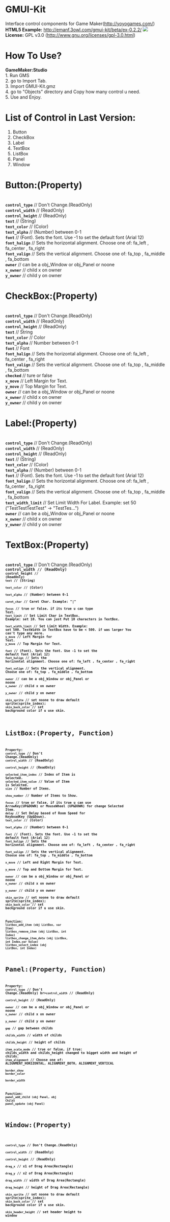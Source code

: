 GMUI-Kit
========

Interface control components for Game Maker(http://yoyogames.com/)
<br>
<b>HTML5 Example:</b> http://emanf.3owl.com/gmui-kit/beta/ex-0.2.2/
<img src="Version%200.2(Beta)/screen-shot.png">
<br>
<b>License:</b> GPL v3.0 (http://www.gnu.org/licenses/gpl-3.0.html)

How To Use?
===========
<b>GameMaker:Studio</b>
<br>1. Run GMS
<br>2. go to Import Tab.
<br>3. Import GMUI-Kit.gmz
<br>4. go to "Objects" directory and Copy how many control u need.
<br>5. Use and Enjoy.

List of Control in Last Version:
================================
1. Button
2. CheckBox
3. Label
4. TextBox
5. ListBox
6. Panel
7. Window


Button:(Property)
=================
<br><code><b>control_type</b></code>    // Don't Change.(ReadOnly)
<br><code><b>control_width</b></code>              // (ReadOnly)
<br><code><b>control_height</b></code>             // (ReadOnly)
<br><code><b>text</b></code>            // (String)
<br><code><b>text_color</b></code>      // (Color)
<br><code><b>text_alpha</b></code>      // (Number) between 0-1
<br><code><b>font</b></code>            // (Font). Sets the font. Use -1 to set the default font (Arial 12)
<br><code><b>font_halign</b></code>     // Sets the horizontal alignment. Choose one of: fa_left , fa_center , fa_right
<br><code><b>font_valign</b></code>     // Sets the vertical alignment. Choose one of: fa_top , fa_middle , fa_bottom
<br><code><b>owner</b></code>                      // can be a obj_Window or obj_Panel or noone
<br><code><b>x_owner</b></code>                    // child x on owner
<br><code><b>y_owner</b></code>                    // child y on owner

CheckBox:(Property)
===================
<br><code><b>control_type</b></code>     // Don't Change.(ReadOnly)
<br><code><b>control_width</b></code>               // (ReadOnly)
<br><code><b>control_height</b></code>              // (ReadOnly)
<br><code><b>text</b></code>             // String
<br><code><b>text_color</b></code>       // Color
<br><code><b>text_alpha</b></code>       // Number between 0-1
<br><code><b>font</b></code>             // Font
<br><code><b>font_halign</b></code>      // Sets the horizontal alignment. Choose one of: fa_left , fa_center , fa_right
<br><code><b>font_valign</b></code>      // Sets the vertical alignment. Choose one of: fa_top , fa_middle , fa_bottom
<br><code><b>checked</b></code>          // ture or false
<br><code><b>x_move</b></code>           // Left Margin for Text.
<br><code><b>y_move</b></code>           // Top  Margin for Text.
<br><code><b>owner</b></code>                      // can be a obj_Window or obj_Panel or noone
<br><code><b>x_owner</b></code>                    // child x on owner
<br><code><b>y_owner</b></code>                    // child y on owner

Label:(Property)
================
<br><code><b>control_type</b></code>         // Don't Change.(ReadOnly)
<br><code><b>control_width</b></code>                   // (ReadOnly)
<br><code><b>control_height</b></code>                  // (ReadOnly)
<br><code><b>text</b></code>                 // (String)
<br><code><b>text_color</b></code>           // (Color)
<br><code><b>text_alpha</b></code>           // (Number) between 0-1
<br><code><b>font</b></code>                 // (Font). Sets the font. Use -1 to set the default font (Arial 12)
<br><code><b>font_halign</b></code>          // Sets the horizontal alignment. Choose one of: fa_left , fa_center , fa_right
<br><code><b>font_valign</b></code>          // Sets the vertical alignment. Choose one of: fa_top , fa_middle , fa_bottom
<br><code><b>text_width_limit</b></code>     // Set Limit Width For Label. Example: set 50 ("TestTestTestTest" -> "TestTes...")
<br><code><b>owner</b></code>                      // can be a obj_Window or obj_Panel or noone
<br><code><b>x_owner</b></code>                    // child x on owner
<br><code><b>y_owner</b></code>                    // child y on owner

TextBox:(Property)
==================
<br><code><b>control_type</b></code>         // Don't Change.(ReadOnly)
<br><code><b>control_width                   // (ReadOnly)
<br><code><b>control_height                  // (ReadOnly)
<br><code><b>text</b></code>                 // (String)
<br><code><b>text_color</b></code>           // (Color)
<br><code><b>text_alpha</b></code>           // (Number) between 0-1
<br><code><b>caret_char</b></code>           // Caret Char. Example: "|"
<br><code><b>focus</b></code>                // true or false. if its true u can type Text.
<br><code><b>text_limit</b></code>           // Set Limit Char in TextBox. Example: set 10. You can just Put 10 characters in TextBox.
<br><code><b>text_width_limit</b></code>     // Set Limit Width. Example: set 500. TextWidth in TextBox have to be < 500. if was larger You can't type any more.
<br><code><b>x_move</b></code>               // Left Margin for Text.
<br><code><b>y_move</b></code>               // Top  Margin for Text.
<br><code><b>font</b></code>                 // (Font). Sets the font. Use -1 to set the default font (Arial 12)
<br><code><b>font_halign</b></code>          // Sets the horizontal alignment. Choose one of: fa_left , fa_center , fa_right
<br><code><b>font_valign</b></code>          // Sets the vertical alignment. Choose one of: fa_top , fa_middle , fa_bottom
<br><code><b>owner</b></code>                          // can be a obj_Window or obj_Panel or noone
<br><code><b>x_owner</b></code>                        // child x on owner
<br><code><b>y_owner</b></code>                        // child y on owner
<br><code><b>skin_sprite</b></code>                    // set noone to draw default sprite(sprite_index);
<br><code><b>skin_back_color</b></code>                // set background color if u use skin.


ListBox:(Property, Function)
============================
<b>Property:</b>
<br><code><b>control_type</b></code>           // Don't Change.(ReadOnly)
<br><code><b>control_width</b></code>                     // (ReadOnly)
<br><code><b>control_height</b></code>                    // (ReadOnly)
<br><code><b>selected_item_index</b></code>    // Index of Item is Selected.
<br><code><b>selected_item_value</b></code>    // Value of Item is Selected.
<br><code><b>size</b></code>                   // Number of Items.
<br><code><b>show_number</b></code>            // Number of Items to Show.
<br><code><b>focus</b></code>                  // true or false. if its true u can use ArrowKey(UP&DOWN) or MouseWheel (UP&DOWN) for change Selected Item.
<br><code><b>delay</b></code>                  // Set Delay based of Room Speed for KeyboadKey (Up&Down).
<br><code><b>text_color</b></code>             // (Color)
<br><code><b>text_alpha</b></code>             // (Number) between 0-1
<br><code><b>font</b></code>                   // (Font). Sets the font. Use -1 to set the default font (Arial 12)
<br><code><b>font_halign</b></code>            // Sets the horizontal alignment. Choose one of: fa_left , fa_center , fa_right
<br><code><b>font_valign</b></code>            // Sets the vertical alignment. Choose one of: fa_top , fa_middle , fa_bottom
<br><code><b>x_move</b></code>                 // Left and Right Margin for Text.
<br><code><b>y_move</b></code>                 // Top and Bottom Margin for Text.
<br><code><b>owner</b></code>                            // can be a obj_Window or obj_Panel or noone
<br><code><b>x_owner</b></code>                          // child x on owner
<br><code><b>y_owner</b></code>                          // child y on owner
<br><code><b>skin_sprite</b></code>                      // set noone to draw default sprite(sprite_index);
<br><code><b>skin_back_color</b></code>                  // set background color if u use skin.

<b>Function:</b>
<br><code><b>listbox_add_item (obj ListBox, var Item)</b></code> 
<br><code><b>listbox_remove_item (obj ListBox, int Index)</b></code> 
<br><code><b>listbox_change_item_data (obj ListBox, int Index,var Value)</b></code> 
<br><code><b>listbox_select_index (obj ListBox, int Index)</b></code> 


Panel:(Property, Function)
==========================
<b>Property:</b>
<br><code><b>control_type</b></code>              // Don't Change.(ReadOnly)
br><code><b>control_width</b></code>              // (ReadOnly)
<br><code><b>control_height</b></code>            // (ReadOnly)
<br><code><b>owner</b></code>                     // can be a obj_Window or obj_Panel or noone
<br><code><b>x_owner</b></code>                   // child x on owner
<br><code><b>y_owner</b></code>                   // child y on owner
<br><code><b>gap</b></code>                       // gap between childs
<br><code><b>childs_width</b></code>              // width of childs
<br><code><b>childs_height</b></code>             // height of childs
<br><code><b>item_scale_mode</b></code>           // true or false, if true: childs_width and childs_height changed to bigget width and height of childs.
<br><code><b>item_alignment</b></code>            // Choose one of: ALIGNMENT_HORIZONTAL, ALIGNMENT_BOTH, ALIGNMENT_VERTICAL
<br><code><b>border_show</b></code>
<br><code><b>border_color</b></code>
<br><code><b>border_width</b></code>


<b>Function:</b>
<br><code><b>panel_add_child (obj Panel, obj Child)</b></code>
<br><code><b>panel_update (obj Panel)</b></code>

Window:(Property)
=================
<br><code><b>control_type</b></code>           // Don't Change.(ReadOnly)
<br><code><b>control_width</b></code>          // (ReadOnly)
<br><code><b>control_height</b></code>         // (ReadOnly)
<br><code><b>drag_x</b></code>                 // x1 of Drag Area(Rectangle)
<br><code><b>drag_y</b></code>                 // x2 of Drag Area(Rectangle)
<br><code><b>drag_width</b></code>             // width of Drag Area(Rectangle)
<br><code><b>drag_height</b></code>            // height of Drag Area(Rectangle)
<br><code><b>skin_sprite</b></code>            // set noone to draw default sprite(sprite_index);
<br><code><b>skin_back_color</b></code>        // set background color if u use skin.
<br><code><b>skin_header_height</b></code>     // set header height to window
